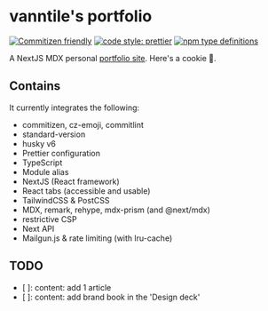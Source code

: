 # vanntile's portfolio


[![Commitizen friendly](https://img.shields.io/badge/commitizen-friendly-brightgreen.svg)](http://commitizen.github.io/cz-cli/)
[![code style: prettier](https://img.shields.io/badge/code_style-prettier-ff69b4.svg)](https://github.com/prettier/prettier)
[![npm type definitions](https://img.shields.io/npm/types/typescript)](https://github.com/Microsoft/TypeScript)

A NextJS MDX personal [portfolio site](https://vanntile.com). Here's a cookie 🍪.

## Contains

It currently integrates the following:

- commitizen, cz-emoji, commitlint
- standard-version
- husky v6
- Prettier configuration
- TypeScript
- Module alias
- NextJS (React framework)
- React tabs (accessible and usable)
- TailwindCSS & PostCSS
- MDX, remark, rehype, mdx-prism (and @next/mdx)
- restrictive CSP
- Next API
- Mailgun.js & rate limiting (with lru-cache)

## TODO

- [ ]: content: add 1 article
- [ ]: content: add brand book in the 'Design deck'
